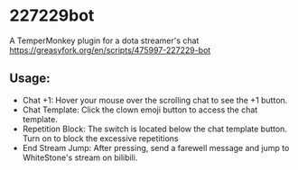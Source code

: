 # 227229bot
A TemperMonkey plugin for a dota streamer's chat
<br>
https://greasyfork.org/en/scripts/475997-227229-bot

## Usage:
- Chat +1: Hover your mouse over the scrolling chat to see the +1 button.
- Chat Template: Click the clown emoji button to access the chat template.
- Repetition Block: The switch is located below the chat template button. Turn on to block the excessive repetitions
- End Stream Jump: After pressing, send a farewell message and jump to  WhiteStone's stream on bilibili.
